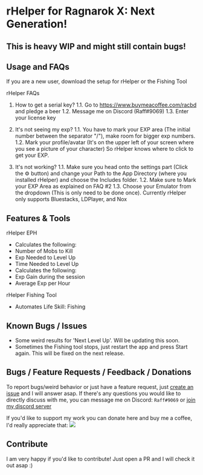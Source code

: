 # rHelper for Ragnarok X: Next Generation!

## This is heavy WIP and might still contain bugs!

## Usage and FAQs

If you are a new user, download the setup for rHelper or the Fishing Tool

rHelper FAQs
1. How to get a serial key?
 1.1. Go to https://www.buymeacoffee.com/racbd and pledge a beer
 1.2. Message me on Discord (Raff#9069)
 1.3. Enter your license key
 
2. It's not seeing my exp?
 1.1. You have to mark your EXP area (The initial number between the separator "/"), make room for bigger exp numbers.
 1.2. Mark your profile/avatar (It's on the upper left of your screen where you see a picture of your character) So rHelper knows where to click to get your EXP.
 
3. It's not working?
 1.1. Make sure you head onto the settings part (Click the ⚙️ button) and change your Path to the App Directory (where you installed rHelper) and choose the Includes folder.
 1.2. Make sure to Mark your EXP Area as explained on FAQ #2
 1.3. Choose your Emulator from the dropdown (This is only need to be done once). Currently rHelper only supports Bluestacks, LDPlayer, and Nox

## Features & Tools

rHelper EPH
- Calculates the following:
- Number of Mobs to Kill
- Exp Needed to Level Up
- Time Needed to Level Up
- Calculates the following:
- Exp Gain during the session
- Average Exp per Hour

rHelper Fishing Tool
- Automates Life Skill: Fishing

## Known Bugs / Issues
- Some weird results for 'Next Level Up'. Will be updating this soon.
- Sometimes the Fishing tool stops, just restart the app and press Start again. This will be fixed on the next release.

## Bugs / Feature Requests / Feedback / Donations

To report bugs/weird behavior or just have a feature request, just [create an issue](https://github.com/RAcbd/ROXTools/issues/new) and I will answer asap.
If there's any questions you would like to directly discuss with me, you can message me on Discord: `Raff#9069` or [join my discord server](https://discord.gg/RpXVV4v)

If you'd like to support my work you can donate here and buy me a coffee, I'd really appreciate that:
[![](https://i.imgur.com/qHzwSC7.png)](https://www.buymeacoffee.com/racbd)

## Contribute

I am very happy if you'd like to contribute! Just open a PR and I will check it out asap :)
